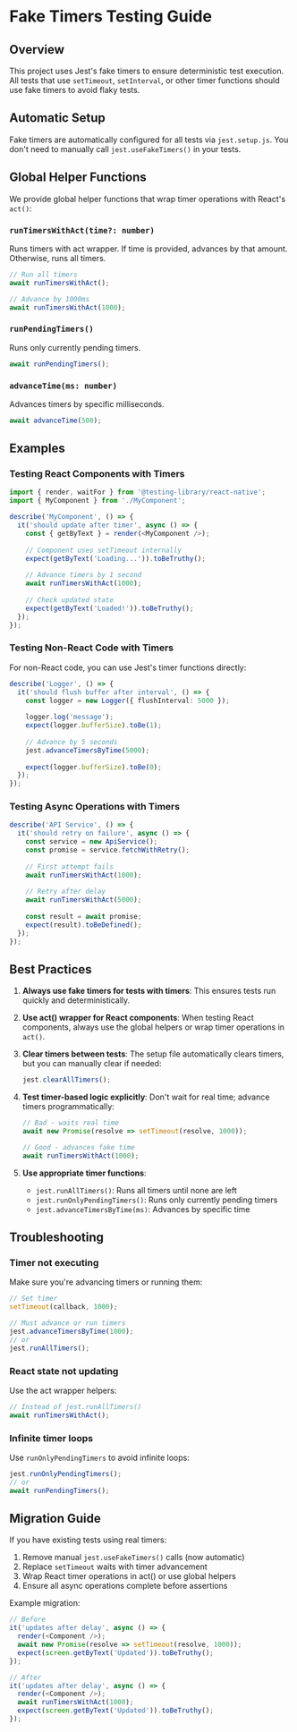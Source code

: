 # Fake Timers Testing Guide

## Overview

This project uses Jest's fake timers to ensure deterministic test execution. All tests that use `setTimeout`, `setInterval`, or other timer functions should use fake timers to avoid flaky tests.

## Automatic Setup

Fake timers are automatically configured for all tests via `jest.setup.js`. You don't need to manually call `jest.useFakeTimers()` in your tests.

## Global Helper Functions

We provide global helper functions that wrap timer operations with React's `act()`:

### `runTimersWithAct(time?: number)`
Runs timers with act wrapper. If time is provided, advances by that amount. Otherwise, runs all timers.

```typescript
// Run all timers
await runTimersWithAct();

// Advance by 1000ms
await runTimersWithAct(1000);
```

### `runPendingTimers()`
Runs only currently pending timers.

```typescript
await runPendingTimers();
```

### `advanceTime(ms: number)`
Advances timers by specific milliseconds.

```typescript
await advanceTime(500);
```

## Examples

### Testing React Components with Timers

```typescript
import { render, waitFor } from '@testing-library/react-native';
import { MyComponent } from './MyComponent';

describe('MyComponent', () => {
  it('should update after timer', async () => {
    const { getByText } = render(<MyComponent />);
    
    // Component uses setTimeout internally
    expect(getByText('Loading...')).toBeTruthy();
    
    // Advance timers by 1 second
    await runTimersWithAct(1000);
    
    // Check updated state
    expect(getByText('Loaded!')).toBeTruthy();
  });
});
```

### Testing Non-React Code with Timers

For non-React code, you can use Jest's timer functions directly:

```typescript
describe('Logger', () => {
  it('should flush buffer after interval', () => {
    const logger = new Logger({ flushInterval: 5000 });
    
    logger.log('message');
    expect(logger.bufferSize).toBe(1);
    
    // Advance by 5 seconds
    jest.advanceTimersByTime(5000);
    
    expect(logger.bufferSize).toBe(0);
  });
});
```

### Testing Async Operations with Timers

```typescript
describe('API Service', () => {
  it('should retry on failure', async () => {
    const service = new ApiService();
    const promise = service.fetchWithRetry();
    
    // First attempt fails
    await runTimersWithAct(1000);
    
    // Retry after delay
    await runTimersWithAct(5000);
    
    const result = await promise;
    expect(result).toBeDefined();
  });
});
```

## Best Practices

1. **Always use fake timers for tests with timers**: This ensures tests run quickly and deterministically.

2. **Use act() wrapper for React components**: When testing React components, always use the global helpers or wrap timer operations in `act()`.

3. **Clear timers between tests**: The setup file automatically clears timers, but you can manually clear if needed:
   ```typescript
   jest.clearAllTimers();
   ```

4. **Test timer-based logic explicitly**: Don't wait for real time; advance timers programmatically:
   ```typescript
   // Bad - waits real time
   await new Promise(resolve => setTimeout(resolve, 1000));
   
   // Good - advances fake time
   await runTimersWithAct(1000);
   ```

5. **Use appropriate timer functions**:
   - `jest.runAllTimers()`: Runs all timers until none are left
   - `jest.runOnlyPendingTimers()`: Runs only currently pending timers
   - `jest.advanceTimersByTime(ms)`: Advances by specific time

## Troubleshooting

### Timer not executing
Make sure you're advancing timers or running them:
```typescript
// Set timer
setTimeout(callback, 1000);

// Must advance or run timers
jest.advanceTimersByTime(1000);
// or
jest.runAllTimers();
```

### React state not updating
Use the act wrapper helpers:
```typescript
// Instead of jest.runAllTimers()
await runTimersWithAct();
```

### Infinite timer loops
Use `runOnlyPendingTimers` to avoid infinite loops:
```typescript
jest.runOnlyPendingTimers();
// or
await runPendingTimers();
```

## Migration Guide

If you have existing tests using real timers:

1. Remove manual `jest.useFakeTimers()` calls (now automatic)
2. Replace `setTimeout` waits with timer advancement
3. Wrap React timer operations in act() or use global helpers
4. Ensure all async operations complete before assertions

Example migration:

```typescript
// Before
it('updates after delay', async () => {
  render(<Component />);
  await new Promise(resolve => setTimeout(resolve, 1000));
  expect(screen.getByText('Updated')).toBeTruthy();
});

// After
it('updates after delay', async () => {
  render(<Component />);
  await runTimersWithAct(1000);
  expect(screen.getByText('Updated')).toBeTruthy();
});
```
